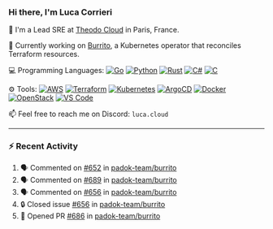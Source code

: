 ### Hi there, I'm Luca Corrieri

👋 I'm a Lead SRE at [Theodo Cloud](https://cloud.theodo.com/) in Paris, France.

🌯 Currently working on [Burrito](https://github.com/padok-team/burrito), a Kubernetes operator that reconciles Terraform resources.

💻 Programming Languages:
[![Go](https://img.shields.io/badge/Go-007d9c?style=flat-square&logo=go&logoColor=white)](#)
[![Python](https://img.shields.io/badge/Python-3b78a7.svg?style=flat-square&logo=python&logoColor=white)](#)
[![Rust](https://img.shields.io/badge/Rust-c14566?style=flat-square&logo=rust&logoColor=white)](#)
[![C#](https://img.shields.io/badge/C%23-1e9e25.svg?style=flat-square&logo=c%20sharp&logoColor=white)](#)
[![C](https://img.shields.io/badge/C-2570ae.svg?style=flat-square&logo=c&logoColor=white)](#)

⚙️ Tools:
[![AWS](https://img.shields.io/badge/AWS-232F3E?style=flat-square&logo=amazonaws&logoColor=white)](#)
[![Terraform](https://img.shields.io/badge/Terraform-7B42BC?style=flat-square&logo=terraform&logoColor=white)](#)
[![Kubernetes](https://img.shields.io/badge/Kubernetes-326CE5?style=flat-square&logo=kubernetes&logoColor=white)](#)
[![ArgoCD](https://img.shields.io/badge/ArgoCD-009485?style=flat-square&logo=argo&logoColor=white)](#)
[![Docker](https://img.shields.io/badge/Docker-2496ED?style=flat-square&logo=docker&logoColor=white)](#)
[![OpenStack](https://img.shields.io/badge/OpenStack-ED1944?style=flat-square&logo=openstack&logoColor=white)](#)
[![VS Code](https://img.shields.io/badge/VS%20Code-007ACC?style=flat-square&logo=visualstudiocode&logoColor=white)](#)

📫 Feel free to reach me on Discord: `luca.cloud`

---

### :zap: Recent Activity

<!--START_SECTION:activity-->
1. 🗣 Commented on [#652](https://github.com/padok-team/burrito/pull/652#issuecomment-3262574300) in [padok-team/burrito](https://github.com/padok-team/burrito)
2. 🗣 Commented on [#689](https://github.com/padok-team/burrito/pull/689#issuecomment-3258764133) in [padok-team/burrito](https://github.com/padok-team/burrito)
3. 🗣 Commented on [#656](https://github.com/padok-team/burrito/issues/656#issuecomment-3237616418) in [padok-team/burrito](https://github.com/padok-team/burrito)
4. 🔒 Closed issue [#656](https://github.com/padok-team/burrito/issues/656) in [padok-team/burrito](https://github.com/padok-team/burrito)
5. 💪 Opened PR [#686](undefined) in [padok-team/burrito](https://github.com/padok-team/burrito)
<!--END_SECTION:activity-->
